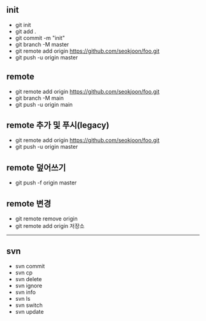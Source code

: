 ## init
* git init
* git add .
* git commit -m "init"
* git branch -M master
* git remote add origin https://github.com/seokjoon/foo.git
* git push -u origin master

## remote
* git remote add origin https://github.com/seokjoon/foo.git
* git branch -M main
* git push -u origin main

## remote 추가 및 푸시(legacy)
* git remote add origin https://github.com/seokjoon/foo.git
* git push -u origin master

## remote 덮어쓰기
* git push -f origin master

## remote 변경
* git remote remove origin
* git remote add origin 저장소

----

## svn
* svn commit
* svn cp
* svn delete
* svn ignore
* svn info
* svn ls
* svn switch
* svn update

